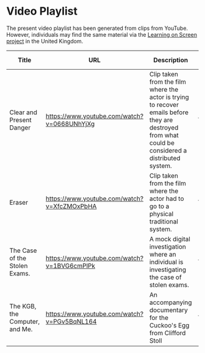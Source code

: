 # Video Playlist

The present video playlist has been generated from clips from YouTube. However, individuals may find the same material via the [Learning on Screen project](https://www.learningonscreen.ac.uk) in the United Kingdom.

| Title | URL | Description | Source | Length (minutes) |
| - | - | - | - | - |
| Clear and Present Danger | https://www.youtube.com/watch?v=0668UNhYjXg | Clip taken from the film where the actor is trying to recover emails before they are destroyed from what could be considered a distributed system.| YouTube | 3 |
| Eraser | https://www.youtube.com/watch?v=XfcZMOxPbHA | Clip taken from the film where the actor had to go to a physical traditional system. | YouTube | 6 |
| The Case of the Stolen Exams. | https://www.youtube.com/watch?v=1BVG6cmPlPk | A mock digital investigation where an individual is investigating the case of stolen exams. | YouTube| 7
| The KGB, the Computer, and Me. | https://www.youtube.com/watch?v=PGv5BqNL164 | An accompanying documentary for the Cuckoo's Egg from Clifford Stoll | YouTube | 57
